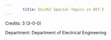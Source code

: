 ```yaml
---
        title: ELL452 Special Topics in EET-I
---
```

Credits: 3 (3-0-0)

Department: Department of Electrical Engineering

